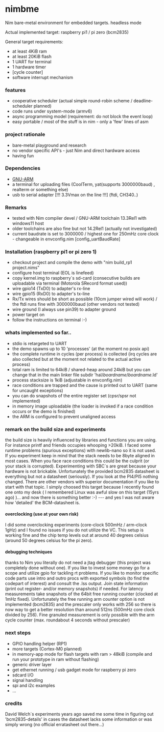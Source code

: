 # nimbme
Nim bare-metal environment for embedded targets. headless mode

Actual implemented target: raspberry pi1 / pi zero (bcm2835)

General target requirements:
- at least 4KiB ram
- at least 20KiB flash
- 1 UART for terminal
- 1 hardware timer
- [cycle counter]
- software interrupt mechanism

### features
- cooperative scheduler (actual simple round-robin scheme / deadline-scheduler planned)
- code runs under system-mode (armv6)
- async programming model (requirement: do not block the event loop)
- easy portable / most of the stuff is in nim - only a 'few' lines of asm

### project rationale
- bare-metal playground and research
- no vendor specific API's - just Nim and direct hardware access
- having fun

### Dependencies
- [GNU-ARM](https://developer.arm.com/downloads/-/arm-gnu-toolchain-downloads)
- a terminal for uploading files (CoolTerm, yat(supports 3000000baud) , realterm or something else)
- usb to serial adapter [!!! 3.3Vmax on the line !!!] (ftdi, CH340..)

### Remarks
- tested with Nim compiler devel / GNU-ARM toolchain 13.3Rel1 with windows11 host 
- older toolchains are also fine but not 14.2Rel1 (actually not investigated)
- current baudrate is set to 3000000 / highest one for 250mHz core clock - changeable in envconfig.nim [config_uartBaudRate] 

### Installation (raspberry pi1 or pi zero 1)
- checkout project and compile the demo with "nim build_rp1 project.nims" 
- configure host terminal (EOL is linefeed)
- copy kernel.img to raspberry´s sd-card (consecutive builds are uploadable via terminal (Motorola SRecord format used))
- wire gpio14 (TxD0) to adapter's rx-line
- wire gpio15 (RxD0) to adapter's tx-line
- Rx/Tx wires should be short as possible (10cm jumper wired will work) / the ftdi runs fine with 3000000baud (other vendors not tested)
- wire ground (I always use pin39) to adapter ground
- power target on
- follow the instructions on terminal :-)

### whats implemented so far..
- stdio is retargeted to UART
- the demo spawns up to 10 'processes' (at the moment no posix api)
- the complete runtime in cycles (per process) is collected (irq cycles are also collected but at the moment not related to the actual active process)
- total ram is limited to 64kiB / shared-heap around 24kiB but you can change that in the main linker file subdir 'hal/_boardname_/_boardname_.ld'
- process stacksize is 1kiB (adjustable in envconfig.nim)
- race conditions are trapped and the cause is printed out to UART (same for uncaught exceptions)
- you can do snapshots of the entire register set (cpsr/spsr not implemented)
- in memory image uploadable (the loader is invoked if a race condition occurs or the demo is finished)
- the ARM is configured to prevent unaligned access

### remark on the build size and experiments
the build size is heavily influenced by libraries and functions you are using. For instance printf and friends occupies whooping >20kiB.
I faced some runtime problems (spurious exceptions) with newlib-nano so it is not used. 
If you experiment keep in mind that the stack needs to be 8byte aligned in most cases. When you face race conditions this could be the culprit (or your stack is corrupted). Experimenting with SBC´s are great because your hardware is not brickable. 
Unfortunately the provided bcm2835 datasheet is everything but not a datasheet (seriously). If you look at the PI4/PI5 nothing changed. There are other vendors with superior documentation if you like to start with that topic. I simply choosed this target because I recently found one onto my desk ( I remembered Linux was awful slow on this target (15yrs ago) )... and now there is something better :-) --- and yes I was not aware how 'detailed' the BCM-datasheet is.

#### overclocking (use at your own risk)
I did some overclocking experiments (core-clock 500mHz / arm-clock 1gHz) and I found no issues if you do not utilize the VC. This setup is working fine and the chip temp levels out at around 40 degrees celsius (around 50 degrees celsius for the pi zero). 

#### debugging techniques
thanks to Nim you literally do not need a jtag debugger (this project was completely done without one). If you like to invest some money go for a scope and utilize gpio for tackling rt problems.
If you like to monitor specific code parts use intro and outro procs with exported symbols (to find the codepart of interest) and consult the .lss output. Join state information (print out register- and/or memory snapshots) if needed. For latency measurements take snapshots of the 64bit free running counter (clocked at 1mHz fixed). Unfortunately the free running arm counter option is not implemented (bcm2835) and the prescaler only works with 256 so there is now way to get a better resolution than around 512ns (500mHz core clock divided by 256). Fine granuled measurement is only possible with the arm cycle counter (max. roundabout 4 seconds without prescaler) 

### next steps
- GPIO handling helper (RP1)
- more targets (Cortex-M0 planned)
- in memory-app mode for flash targets with ram > 48kiB (compile and run your prototype in ram without flashing)
- generic driver layer
- get ethernet running / usb gadget mode for raspberry pi zero
- sdcard I/O
- signal handling
- spi and i2c examples
- ...

### credits
David Welch´s experiments years ago saved me some time in figuring out 'bcm2835-details' in cases the datasheet lacks some information or was simply wrong (no official erratasheet out there...)